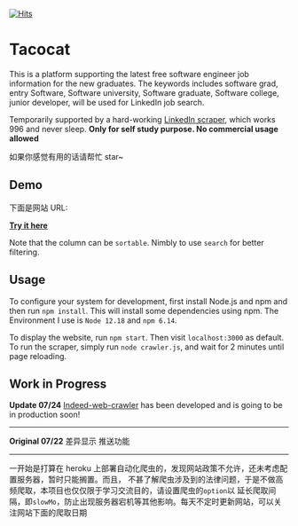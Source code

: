 [![Hits](https://hits.seeyoufarm.com/api/count/incr/badge.svg?url=https%3A%2F%2Fgithub.com%2Fqh96%2Ftacocat)](https://hits.seeyoufarm.com)

# Tacocat

This is a platform supporting the latest free software engineer job information for the new graduates.
The keywords includes software grad, entry Software, Software university, Software graduate, Software college, junior developer,
will be used for LinkedIn job search.

Temporarily supported by a hard-working [LinkedIn scraper](https://www.npmjs.com/package/linkedin-jobs-scraper), which works 996 and never sleep.
**Only for self study purpose. No commercial usage allowed**

如果你感觉有用的话请帮忙 star~

## Demo

下面是网站 URL:

**[Try it here](https://eattacocat.herokuapp.com/)**

Note that the column can be `sortable`. Nimbly to use `search` for better filtering.

## Usage

To configure your system for development, first install Node.js and npm and
then run `npm install`. This will install some dependencies using npm. The Environment
I use is `Node 12.18` and `npm 6.14`.

To display the website, run `npm start`. Then visit `localhost:3000` as default. To run the
scraper, simply run `node crawler.js`, and wait for 2 minutes until page reloading.

## Work in Progress

**Update 07/24**
[Indeed-web-crawler](https://github.com/qh96/indeed-job-crawler/tree/develop) has been developed and is going to be in production soon!

---

**Original 07/22**
差异显示
推送功能

---

一开始是打算在 heroku 上部署自动化爬虫的，发现网站政策不允许，还未考虑配置服务器，暂时只能搁置。而且，
不甚了解爬虫涉及到的法律问题，于是不做高频爬取，本项目也仅仅限于学习交流目的，请设置爬虫的`option`以
延长爬取间隔，即`slowMo`，防止出现服务器宕机等其他影响。每天不定时更新网站，可以关注网站下面的爬取日期

